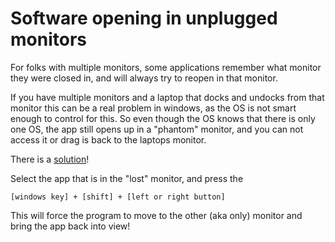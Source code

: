 # Software opening in unplugged monitors
For folks with multiple monitors, some applications remember what monitor they were closed in, and will always try to reopen in that monitor. 

If you have multiple monitors and a laptop that docks and undocks from that monitor this can be a real problem in windows, as the OS is not smart enough to control for this.  So even though the OS knows that there is only one OS, the app still opens up in a "phantom" monitor, and you can not access it or drag is back to the laptops monitor.

There is a [solution](https://www.sevenforums.com/general-discussion/164310-software-opening-wrong-unplugged-monitor.html)!

Select the app that is in the "lost" monitor, and press the 
```
[windows key] + [shift] + [left or right button]
```

This will force the program to move to the other (aka only) monitor and bring the app back into view!